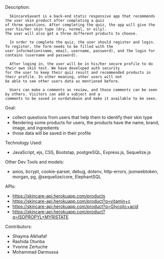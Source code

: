 
Description:

      SkincareSavant is a back-end static responsive app that recommends the user skin product after completing a quiz
	of three questions. After completing the quiz, the app will give the user his/her skin type (dry, normal, or oily).
	The user will also get a three different products to choose.

      In order to complete the quiz, the user should register and login. To register, the form needs to be filled with the 
	user information(name, email, username, password), and the login for contains (username and password).

      After loging in, the user will be in his/her secure profile to do their own skin test. We have developed auth security 
	for the user to keep their quiz result and recommended products in their profile. In other meaning, other users will not
	be able to see other users data as mentioned before.

      Users can make a comments as review, and those comments can be seen by others. Visitors can add a subject and a
	comments to be saved in ourdatabase and make it available to be seen.



Goal:

- collect questions from users that help them to identify their skin type
- Rendering some products for users, the products have the name, brand, image, and ingredients
- those data will be saved in their profile


Technology Used:

- JavaScript, ejs, CSS, Bootstap, postgreSQL, Express.js, Sequelize.js


Other Dev Tools and models:
- axios, bcrypt, cookie-parser, debug, dotenv, http-errors, jsonwebtoken, morgan, pg, @sequelize/core, ElephantSQL


APIs:

- https://skincare-api.herokuapp.com/products
- https://skincare-api.herokuapp.com/product?q=vitamin+c
- https://skincare-api.herokuapp.com/product?q=Glycolic+acid
- https://skincare-api.herokuapp.com/product?q=ISOPROPYL+MYRISTATE



Contributors:

- Shayma Alkhafaf
- Rashida Otunba
- Yvonne Zertuche
- Mohammad Darmussa










      

 





